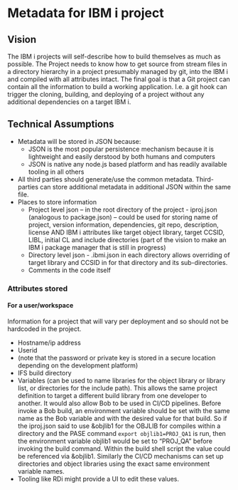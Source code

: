 # Metadata for IBM i project

## Vision

The IBM i projects will self-describe how to build themselves as much as possible.  The Project needs to know how to get source from stream files in a directory hierarchy in a project presumably managed by git, into the IBM i and compiled with all attributes intact.  The final goal is that a Git project can contain all the information to build a working application.  I.e. a git hook can trigger the cloning, building, and deploying of a project without any additional dependencies on a target IBM i.

## Technical Assumptions

* Metadata will be stored in JSON because:
  * JSON is the most popular persistence mechanism because it is lightweight and easily derstood by both humans and computers
  * JSON is native any node.js based platform and has readily available tooling in all others
* All third parties should generate/use the common metadata. Third-parties can store additional metadata in additional JSON within the same file.
* Places to store information
  * Project level json – in the root directory of the project - iproj.json (analogous to package.json) – could be used for storing name of project, version information, dependencies, git repo, description, license  AND IBM i attributes like target object library, target CCSID, LIBL, initial CL and include directories
  (part of the vision to make an IBM i package manager that is still in progress)
  * Directory level json - .ibmi.json in each directory allows overriding of target library and CCSID in  for that directory and its sub-directories.
  * Comments  in the code itself

### Attributes stored

#### For a user/workspace

Information for a project that will vary per deployment and so should not be hardcoded in the project.  

* Hostname/ip address
* Userid
* (note that the password or private key is stored in a secure location depending on the development platform)
* IFS build directory
* Variables (can be used to name libraries for the object library or library list, or directories for the include path).  This allows the same project definition to target a different build library from one developer to another.  It would also allow Bob to be used in CI/CD pipelines.  Before invoke a Bob build, an environment variable should be set with the same name as the Bob variable and with the desired value for that build.  So if the iproj.json said to use &objlib1 for the OBJLIB for compiles within a directory and the PASE command `export objlib1=PROJ_QA1` is run,  then the environment variable objlib1 would be set to “PROJ_QA” before invoking the build command.  Within the build shell script the value could be referenced via &objlib1.  Similarly the CI/CD mechanisms can set up  directories and object libraries using the exact same environment variable names. 
* Tooling like RDi might provide a UI to edit these values.
